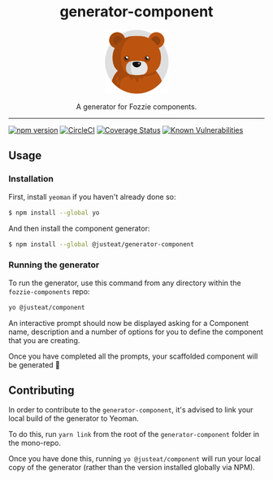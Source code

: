 <div align="center">

# generator-component

<img width="125" alt="Fozzie Bear" src="../../../bear.png" />

A generator for Fozzie components.

</div>

---

[![npm version](https://badge.fury.io/js/%40justeat%2Fgenerator-component.svg)](https://badge.fury.io/js/%40justeat%2Fgenerator-component)
[![CircleCI](https://circleci.com/gh/justeat/fozzie-components.svg?style=svg)](https://circleci.com/gh/justeat/workflows/fozzie-components)
[![Coverage Status](https://coveralls.io/repos/github/justeat/generator-component/badge.svg)](https://coveralls.io/github/justeat/generator-component)
[![Known Vulnerabilities](https://snyk.io/test/github/justeat/generator-component/badge.svg?targetFile=package.json)](https://snyk.io/test/github/justeat/generator-component?targetFile=package.json)


## Usage

### Installation

First, install `yeoman` if you haven't already done so:

```sh
$ npm install --global yo
```

And then install the component generator:

```sh
$ npm install --global @justeat/generator-component
```

### Running the generator

To run the generator, use this command from any directory within the `fozzie-components` repo:

```sh
yo @justeat/component
```

An interactive prompt should now be displayed asking for a Component name, description and a number of options for you to define the component that you are creating.

Once you have completed all the prompts, your scaffolded component will be generated 🎉

## Contributing

In order to contribute to the `generator-component`, it's advised to link your local build of the generator to Yeoman.

To do this, run `yarn link` from the root of the `generator-component` folder in the mono-repo.

Once you have done this, running `yo @justeat/component` will run your local copy of the generator (rather than the version installed globally via NPM).
